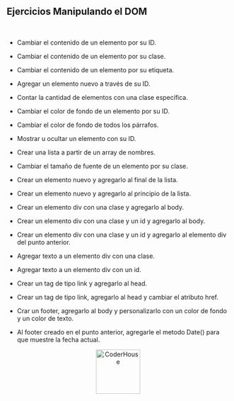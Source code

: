 ## Ejercicios Manipulando el DOM

<br>

* Cambiar el contenido de un elemento por su ID.

* Cambiar el contenido de un elemento por su clase.

* Cambiar el contenido de un elemento por su etiqueta.

* Agregar un elemento nuevo a través de su ID.

* Contar la cantidad de elementos con una clase específica.

* Cambiar el color de fondo de un elemento por su ID.

* Cambiar el color de fondo de todos los párrafos.

* Mostrar u ocultar un elemento con su ID.

* Crear una lista a partir de un array de nombres.

* Cambiar el tamaño de fuente de un elemento por su clase.

* Crear un elemento nuevo y agregarlo al final de la lista.

* Crear un elemento nuevo y agregarlo al principio de la lista.

* Crear un elemento div con una clase y agregarlo al body.

* Crear un elemento div con una clase y un id y agregarlo al body.

* Crear un elemento div con una clase y un id y agregarlo al elemento div del punto anterior.

* Agregar texto a un elemento div con una clase.

* Agregar texto a un elemento div con un id.

* Crear un tag de tipo link y agregarlo al head.

* Crear un tag de tipo link, agregarlo al head y cambiar el atributo href.

* Crar un footer, agregarlo al body y personalizarlo con un color de fondo y un color de texto. 

* Al footer creado en el punto anterior, agregarle el metodo Date() para que muestre la fecha actual.




<p align="center"> 
    <img src="https://jobs.coderhouse.com/assets/logos_coderhouse.png" alt="CoderHouse"  height="100"/>
</p>